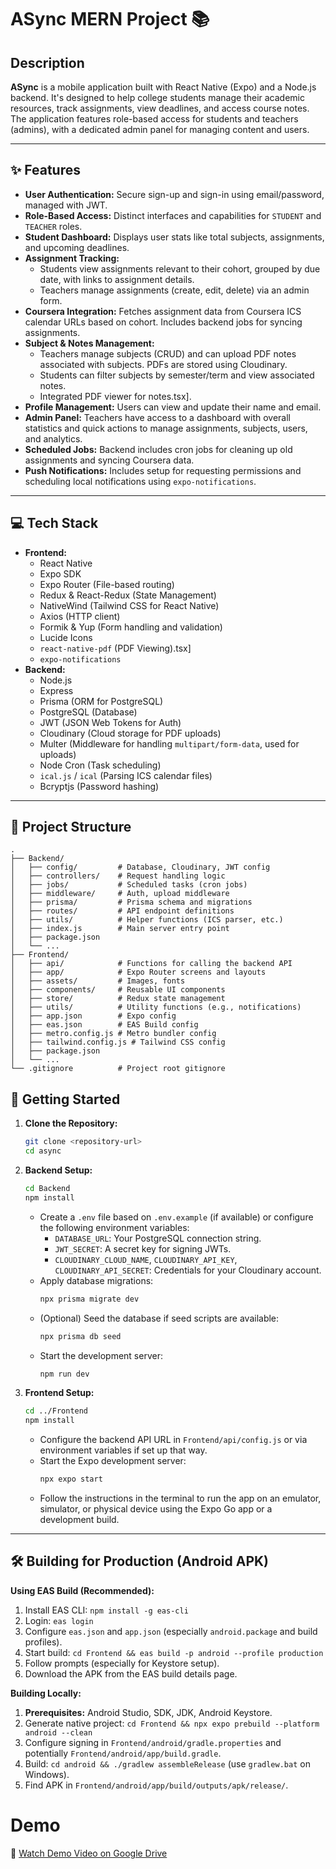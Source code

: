 # ASync MERN Project 📚

## Description

**ASync** is a mobile application built with React Native (Expo) and a Node.js backend. It's designed to help college students manage their academic resources, track assignments, view deadlines, and access course notes. The application features role-based access for students and teachers (admins), with a dedicated admin panel for managing content and users.

---

## ✨ Features

* **User Authentication:** Secure sign-up and sign-in using email/password, managed with JWT.
* **Role-Based Access:** Distinct interfaces and capabilities for `STUDENT` and `TEACHER` roles.
* **Student Dashboard:** Displays user stats like total subjects, assignments, and upcoming deadlines.
* **Assignment Tracking:**
    * Students view assignments relevant to their cohort, grouped by due date, with links to assignment details.
    * Teachers manage assignments (create, edit, delete) via an admin form.
* **Coursera Integration:** Fetches assignment data from Coursera ICS calendar URLs based on cohort. Includes backend jobs for syncing assignments.
* **Subject & Notes Management:**
    * Teachers manage subjects (CRUD) and can upload PDF notes associated with subjects. PDFs are stored using Cloudinary.
    * Students can filter subjects by semester/term and view associated notes.
    * Integrated PDF viewer for notes.tsx].
* **Profile Management:** Users can view and update their name and email.
* **Admin Panel:** Teachers have access to a dashboard with overall statistics and quick actions to manage assignments, subjects, users, and analytics.
* **Scheduled Jobs:** Backend includes cron jobs for cleaning up old assignments and syncing Coursera data.
* **Push Notifications:** Includes setup for requesting permissions and scheduling local notifications using `expo-notifications`.

---

## 💻 Tech Stack

* **Frontend:**
    * React Native
    * Expo SDK
    * Expo Router (File-based routing)
    * Redux & React-Redux (State Management)
    * NativeWind (Tailwind CSS for React Native)
    * Axios (HTTP client)
    * Formik & Yup (Form handling and validation)
    * Lucide Icons
    * `react-native-pdf` (PDF Viewing).tsx]
    * `expo-notifications`
* **Backend:**
    * Node.js
    * Express
    * Prisma (ORM for PostgreSQL)
    * PostgreSQL (Database)
    * JWT (JSON Web Tokens for Auth)
    * Cloudinary (Cloud storage for PDF uploads)
    * Multer (Middleware for handling `multipart/form-data`, used for uploads)
    * Node Cron (Task scheduling)
    * `ical.js` / `ical` (Parsing ICS calendar files)
    * Bcryptjs (Password hashing)

---

## 📁 Project Structure

```
.
├── Backend/
│   ├── config/         # Database, Cloudinary, JWT config
│   ├── controllers/    # Request handling logic
│   ├── jobs/           # Scheduled tasks (cron jobs)
│   ├── middleware/     # Auth, upload middleware
│   ├── prisma/         # Prisma schema and migrations
│   ├── routes/         # API endpoint definitions
│   ├── utils/          # Helper functions (ICS parser, etc.)
│   ├── index.js        # Main server entry point
│   ├── package.json
│   └── ...
├── Frontend/
│   ├── api/            # Functions for calling the backend API
│   ├── app/            # Expo Router screens and layouts
│   ├── assets/         # Images, fonts
│   ├── components/     # Reusable UI components
│   ├── store/          # Redux state management
│   ├── utils/          # Utility functions (e.g., notifications)
│   ├── app.json        # Expo config
│   ├── eas.json        # EAS Build config
│   ├── metro.config.js # Metro bundler config
│   ├── tailwind.config.js # Tailwind CSS config
│   ├── package.json
│   └── ...
└── .gitignore          # Project root gitignore

```


## 🚀 Getting Started

1.  **Clone the Repository:**
    ```bash
    git clone <repository-url>
    cd async
    ```

2.  **Backend Setup:**
    ```bash
    cd Backend
    npm install
    ```
    * Create a `.env` file based on `.env.example` (if available) or configure the following environment variables:
        * `DATABASE_URL`: Your PostgreSQL connection string.
        * `JWT_SECRET`: A secret key for signing JWTs.
        * `CLOUDINARY_CLOUD_NAME`, `CLOUDINARY_API_KEY`, `CLOUDINARY_API_SECRET`: Credentials for your Cloudinary account.
    * Apply database migrations:
        ```bash
        npx prisma migrate dev
        ```
    * (Optional) Seed the database if seed scripts are available:
        ```bash
        npx prisma db seed
        ```
    * Start the development server:
        ```bash
        npm run dev
        ```

3.  **Frontend Setup:**
    ```bash
    cd ../Frontend
    npm install
    ```
    * Configure the backend API URL in `Frontend/api/config.js` or via environment variables if set up that way.
    * Start the Expo development server:
        ```bash
        npx expo start
        ```
    * Follow the instructions in the terminal to run the app on an emulator, simulator, or physical device using the Expo Go app or a development build.

---

## 🛠️ Building for Production (Android APK)

**Using EAS Build (Recommended):**

1.  Install EAS CLI: `npm install -g eas-cli`
2.  Login: `eas login`
3.  Configure `eas.json` and `app.json` (especially `android.package` and build profiles).
4.  Start build: `cd Frontend && eas build -p android --profile production`
5.  Follow prompts (especially for Keystore setup).
6.  Download the APK from the EAS build details page.

**Building Locally:**

1.  **Prerequisites:** Android Studio, SDK, JDK, Android Keystore.
2.  Generate native project: `cd Frontend && npx expo prebuild --platform android --clean`
3.  Configure signing in `Frontend/android/gradle.properties` and potentially `Frontend/android/app/build.gradle`.
4.  Build: `cd android && ./gradlew assembleRelease` (use `gradlew.bat` on Windows).
5.  Find APK in `Frontend/android/app/build/outputs/apk/release/`.

# Demo 
🎥 [Watch Demo Video on Google Drive](https://drive.google.com/file/d/1DWEfB8W5igEUpIqNDGv97bxKVqlaRhlA/view?usp=sharing)
